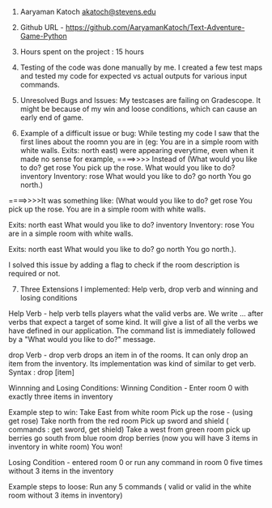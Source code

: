 1) Aaryaman Katoch    akatoch@stevens.edu

2) Github URL - https://github.com/AaryamanKatoch/Text-Adventure-Game-Python

3) Hours spent on the project : 15 hours

4) Testing of the code was done manually by me. I created a few test maps and tested my code for expected vs actual outputs for various input commands.

5) Unresolved Bugs and Issues: My testcases are failing on Gradescope. It might be because of my win and loose conditions, which can cause an early end of game.

6) Example of a difficult issue or bug: While testing my code I saw that the first lines about the roomn you are in (eg: You are in a simple room with white walls.
Exits: north east) were appearing everytime, even when it made no sense for example, 
====>>>>  Instead of 
(What would you like to do? get rose
You pick up the rose.
What would you like to do? inventory
Inventory:
  rose
What would you like to do? go north
You go north.)

====>>>>It was something like: 
(What would you like to do? get rose
You pick up the rose.
You are in a simple room with white walls.

Exits: north east
What would you like to do? inventory
Inventory:
  rose
You are in a simple room with white walls.

Exits: north east
What would you like to do? go north
You go north.).

I solved this issue by adding a flag to check if the room description is required or not.

7) Three Extensions I implemented:
Help verb, drop verb and winning and losing conditions 

Help Verb - help verb tells players what the valid verbs are. We write ... after verbs that expect a target of some kind. It will give a list of all the verbs we have defined in our application. The command list is immediately followed by a "What would you like to do?" message.

drop Verb - drop verb drops an item in of the rooms. It can only drop an item from the inventory. Its implementation was kind of similar to get verb. 
Syntax : drop [item]

Winnning and Losing Conditions:
Winning Condition - Enter room 0 with exactly three items in inventory

Example step to win:
Take East from white room
Pick up the rose - (using get rose)
Take north from the red room
Pick up sword and shield ( commands : get sword,
 get shield)
Take a west from green room
pick up berries
go south from blue room
drop berries (now you will have 3 items in inventory in white room)
You won!


Losing Condition - entered room 0 or run any command in room 0 five times without 3 items in the inventory

Example steps to loose:
Run any 5 commands ( valid or valid in the white room without 3 items in inventory)






